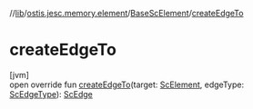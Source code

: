 //[lib](../../../index.md)/[ostis.jesc.memory.element](../index.md)/[BaseScElement](index.md)/[createEdgeTo](create-edge-to.md)

# createEdgeTo

[jvm]\
open override fun [createEdgeTo](create-edge-to.md)(target: [ScElement](../-sc-element/index.md), edgeType: [ScEdgeType](../../ostis.jesc.memory.element.edge/-sc-edge-type/index.md)): [ScEdge](../../ostis.jesc.memory.element.edge/-sc-edge/index.md)
